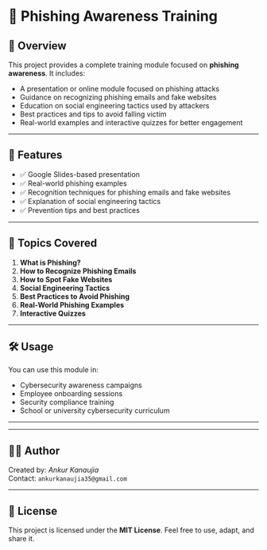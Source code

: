 # 🎯 Phishing Awareness Training

## 📘 Overview

This project provides a complete training module focused on **phishing awareness**. It includes:

- A presentation or online module focused on phishing attacks
- Guidance on recognizing phishing emails and fake websites
- Education on social engineering tactics used by attackers
- Best practices and tips to avoid falling victim
- Real-world examples and interactive quizzes for better engagement

---

## 📂 Features

- ✅ Google Slides-based presentation
- ✅ Real-world phishing examples
- ✅ Recognition techniques for phishing emails and fake websites
- ✅ Explanation of social engineering tactics
- ✅ Prevention tips and best practices

---

## 🧠 Topics Covered

1. **What is Phishing?**
2. **How to Recognize Phishing Emails**
3. **How to Spot Fake Websites**
4. **Social Engineering Tactics**
5. **Best Practices to Avoid Phishing**
6. **Real-World Phishing Examples**
7. **Interactive Quizzes**

---

## 🛠️ Usage

You can use this module in:

- Cybersecurity awareness campaigns  
- Employee onboarding sessions  
- Security compliance training  
- School or university cybersecurity curriculum  

---


---

## 👨‍🏫 Author

Created by: *Ankur Kanaujia*  
Contact: `ankurkanaujia35@gmail.com`  

---

## 📜 License

This project is licensed under the **MIT License**. Feel free to use, adapt, and share it.
